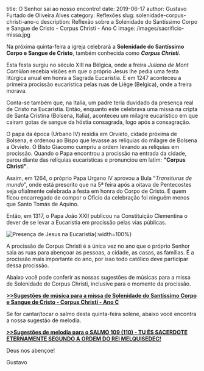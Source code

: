 ﻿title: O Senhor sai ao nosso encontro!
date: 2019-06-17
author: Gustavo Furtado de Oliveira Alves
category: Reflexões
slug: solenidade-corpus-christi-ano-c
description: Reflexão sobre a Solenidade do Santíssimo Corpo e Sangue de Cristo - Corpus Christi - Ano C
image: /images/sacrificio-missa.jpg

Na próxima quinta-feira a igreja celebrará a **Solenidade do Santíssimo Corpo e Sangue de Cristo**,
também conhecida como **_Corpus Christi_**.

Esta festa surgiu no século XIII na Bélgica, onde a freira _Juliana de Mont Cornillon_ recebia visões em que o próprio Jesus
lhe pedia uma festa litúrgica anual em honra a Sagrada Eucaristia. E em 1247 aconteceu a primeira procissão eucarística pelas ruas de Liège (Belgica),
onde a freira morava.

Conta-se também que, na Italia, um padre teria duvidado da presença real de Cristo na Eucaristia.
Então, enquanto este celebrava uma missa na cripta de Santa Cristina (Bolsena, Italia),
aconteceu um milagre eucarístico em que cairam gotas de sangue da hóstia consagrada, logo após a consagração.

O papa da época (Urbano IV) residia em Orvieto, cidade próxima de Bolsena,
e ordenou ao Bispo que levasse as relíquias do milagre de Bolsena a Orvieto.
O Bisto Giacomo cumpriu a ordem levando as relíquias em procissão.
Quando o Papa encontrou a procissão na entrada da cidade, parou diante das relíquias eucarísticas e pronunciou em latim: 
**"Corpus Christi"**.

Assim, em 1264, o próprio Papa Urgano IV aprovou a Bula "_Transiturus de mundo_", onde está prescrito que na 
5ª feira após a oitava de Pentecostes seja ofialmente celebrada a festa em honra do Corpo de Cristo.
E quem ficou encarregado de compor o Ofício da celebração foi ninguém menos que Santo Tomás de Aquino.

Então, em 1317, o Papa João XXII publicou na Constituição Clementina o dever de se levar a Eucaristia em procissão pelas vias públicas.

![Presença de Jesus na Eucaristia](/images/sacrificio-missa.jpg){:width=100%}

A procissão de Corpus Christi é a única vez no ano que o próprio Senhor saia as ruas para abençoar as pessoas, a cidade, as casas, as famílias.
É a procissão mais importante do ano, por isso todo católico deve participar dessa procissão.

Abaixo você pode conferir as nossas sugestões de músicas para a missa
de Solenidade de Corpus Christi, inclusive para o momento da procissão.

**[>>Sugestões de música para a missa de Solenidade do Santíssimo Corpo e Sangue de Cristo - Corpus Christi - Ano C](https://musicasparamissa.com.br/sugestoes-para/solenidade-corpus-christi-ano-c/)**

Se for cantar/tocar o salmo desta quinta-feira solene, abaixo você encontra a nossa sugestão de melodia.

**[>>Sugestões de melodia para o SALMO 109 (110) - TU ÉS SACERDOTE ETERNAMENTE SEGUNDO A ORDEM DO REI MELQUISEDEC!](https://musicasparamissa.com.br/musica/salmo-109-110-tu-es-sacerdote/)**

Deus nos abençoe!

Gustavo
